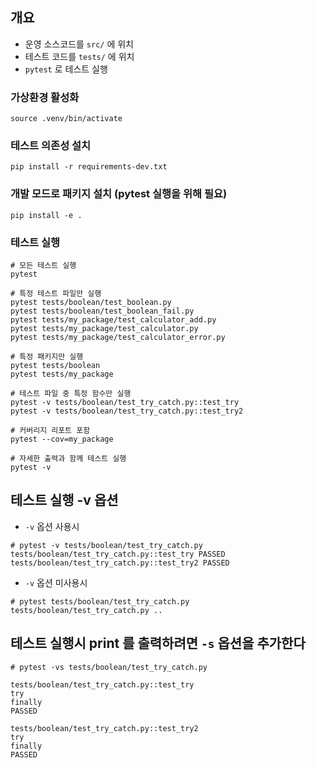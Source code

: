 ## 개요
- 운영 소스코드를 `src/` 에 위치
- 테스트 코드를 `tests/` 에 위치
- `pytest` 로 테스트 실행

### 가상환경 활성화
```shell
source .venv/bin/activate
```

### 테스트 의존성 설치
```shell
pip install -r requirements-dev.txt
```

### 개발 모드로 패키지 설치 (pytest 실행을 위해 필요)
```shell
pip install -e .
```

### 테스트 실행
```shell
# 모든 테스트 실행
pytest

# 특정 테스트 파일만 실행
pytest tests/boolean/test_boolean.py
pytest tests/boolean/test_boolean_fail.py
pytest tests/my_package/test_calculator_add.py
pytest tests/my_package/test_calculator.py
pytest tests/my_package/test_calculator_error.py

# 특정 패키지만 실행
pytest tests/boolean
pytest tests/my_package

# 테스트 파일 중 특정 함수만 실행
pytest -v tests/boolean/test_try_catch.py::test_try
pytest -v tests/boolean/test_try_catch.py::test_try2

# 커버리지 리포트 포함
pytest --cov=my_package

# 자세한 출력과 함께 테스트 실행
pytest -v
```

## 테스트 실행 -v 옵션
- `-v` 옵션 사용시
```shell
# pytest -v tests/boolean/test_try_catch.py
tests/boolean/test_try_catch.py::test_try PASSED
tests/boolean/test_try_catch.py::test_try2 PASSED
```
- `-v` 옵션 미사용시
```shell
# pytest tests/boolean/test_try_catch.py
tests/boolean/test_try_catch.py ..
```

## 테스트 실행시 print 를 출력하려면 `-s` 옵션을 추가한다
```shell
# pytest -vs tests/boolean/test_try_catch.py

tests/boolean/test_try_catch.py::test_try 
try
finally
PASSED

tests/boolean/test_try_catch.py::test_try2 
try
finally
PASSED
```
